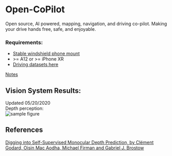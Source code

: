 # Open-CoPilot
Open source, AI powered, mapping, navigation, and driving co-pilot. Making your drive hands free, safe, and enjoyable.

### Requirements:
* [Stable windshield phone mount](https://www.amazon.com/gp/product/B076B27WP6/ref=ppx_yo_dt_b_asin_title_o02_s00?ie=UTF8&psc=1)
* \>= A12 or \>= iPhone XR
* [Driving datasets here](https://drive.google.com/drive/folders/11yfNjvbjhFcDX8XGV5KuQgLBxKy40J9Y?usp=sharing)

[Notes](https://docs.google.com/document/d/1BoW7_TKAKsI0n-vwv7Fziyctg6jCQ8d4w3IcRLpaUX8/edit?usp=sharing)

## Vision System Results:
Updated 05/20/2020<br/>
Depth perception:<br/>
![sample figure](https://github.com/blakete/Open-CoPilot/blob/master/initial-results.gif)

## References
[Digging into Self-Supervised Monocular Depth Prediction, by Clément Godard, Oisin Mac Aodha, Michael Firman and Gabriel J. Brostow](https://github.com/nianticlabs/monodepth2)




